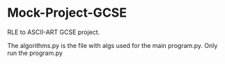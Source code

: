 # Mock-Project-GCSE
RLE to ASCII-ART GCSE project.

The algorithms.py is the file with algs used for the main program.py. Only run the program.py
